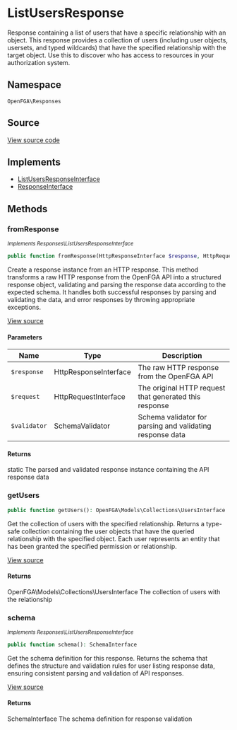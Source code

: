# ListUsersResponse

Response containing a list of users that have a specific relationship with an object. This response provides a collection of users (including user objects, usersets, and typed wildcards) that have the specified relationship with the target object. Use this to discover who has access to resources in your authorization system.

## Namespace
`OpenFGA\Responses`

## Source
[View source code](https://github.com/evansims/openfga-php/blob/main/src/Responses/ListUsersResponse.php)

## Implements
* [ListUsersResponseInterface](ListUsersResponseInterface.md)
* [ResponseInterface](ResponseInterface.md)



## Methods
### fromResponse

*<small>Implements Responses\ListUsersResponseInterface</small>*  

```php
public function fromResponse(HttpResponseInterface $response, HttpRequestInterface $request, SchemaValidator $validator): static
```

Create a response instance from an HTTP response. This method transforms a raw HTTP response from the OpenFGA API into a structured response object, validating and parsing the response data according to the expected schema. It handles both successful responses by parsing and validating the data, and error responses by throwing appropriate exceptions.

[View source](https://github.com/evansims/openfga-php/blob/main/src/Responses/ResponseInterface.php#L44)

#### Parameters
| Name | Type | Description |
|------|------|-------------|
| `$response` | HttpResponseInterface | The raw HTTP response from the OpenFGA API |
| `$request` | HttpRequestInterface | The original HTTP request that generated this response |
| `$validator` | SchemaValidator | Schema validator for parsing and validating response data |

#### Returns
static
 The parsed and validated response instance containing the API response data

### getUsers


```php
public function getUsers(): OpenFGA\Models\Collections\UsersInterface
```

Get the collection of users with the specified relationship. Returns a type-safe collection containing the user objects that have the queried relationship with the specified object. Each user represents an entity that has been granted the specified permission or relationship.

[View source](https://github.com/evansims/openfga-php/blob/main/src/Responses/ListUsersResponse.php#L97)


#### Returns
OpenFGA\Models\Collections\UsersInterface
 The collection of users with the relationship

### schema

*<small>Implements Responses\ListUsersResponseInterface</small>*  

```php
public function schema(): SchemaInterface
```

Get the schema definition for this response. Returns the schema that defines the structure and validation rules for user listing response data, ensuring consistent parsing and validation of API responses.

[View source](https://github.com/evansims/openfga-php/blob/main/src/Responses/ListUsersResponseInterface.php#L36)


#### Returns
SchemaInterface
 The schema definition for response validation

